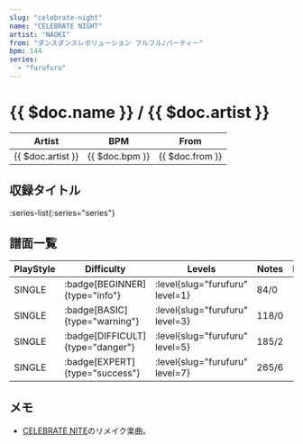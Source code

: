 ```yaml
---
slug: "celebrate-night"
name: "CELEBRATE NIGHT"
artist: "NAOKI"
from: "ダンスダンスレボリューション フルフル♪パーティー"
bpm: 144
series:
  - "furufuru"
---
```


# {{ $doc.name }} / {{ $doc.artist }}

|Artist|BPM|From|
|------|---|----|
|{{ $doc.artist }}|{{ $doc.bpm }}|{{ $doc.from }}|

## 収録タイトル

:series-list{:series="series"}

## 譜面一覧

|PlayStyle|Difficulty|Levels|Notes|Movie|
|---------|----------|------|-----|-----|
|SINGLE| :badge[BEGINNER]{type="info"}|<div class="field is-grouped is-grouped-multiline"> :level{slug="furufuru" level=1}</div>|84/0||
|SINGLE| :badge[BASIC]{type="warning"}|<div class="field is-grouped is-grouped-multiline"> :level{slug="furufuru" level=3}</div>|118/0||
|SINGLE| :badge[DIFFICULT]{type="danger"}|<div class="field is-grouped is-grouped-multiline"> :level{slug="furufuru" level=5}</div>|185/2||
|SINGLE| :badge[EXPERT]{type="success"}|<div class="field is-grouped is-grouped-multiline"> :level{slug="furufuru" level=7}</div>|265/6||

## メモ

- [CELEBRATE NITE](/playstation-jp/tkd/celebrate-nite)のリメイク楽曲。
